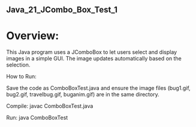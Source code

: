## Java_21_JCombo_Box_Test_1


# Overview:

This Java program uses a JComboBox to let users select and display images in a simple GUI. The image updates automatically based on the selection.

How to Run:

Save the code as ComboBoxTest.java and ensure the image files (bug1.gif, bug2.gif, travelbug.gif, buganim.gif) are in the same directory.

Compile: javac ComboBoxTest.java

Run: java ComboBoxTest

